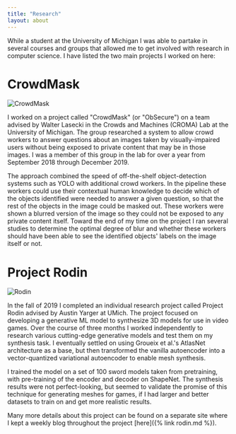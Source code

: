 ```yaml
---
title: "Research"
layout: about
---
```


While a student at the University of Michigan I was able to partake in several courses and groups that allowed me to get involved with research in computer science. I have listed the two main projects I worked on here:

# CrowdMask  

![CrowdMask](https://riopelle.me/assets/pics/system_diagram_users.jpg)

I worked on a project called "CrowdMask" (or "ObSecure") on a team advised by Walter Lasecki in the Crowds and Machines (CROMA) Lab at the University of Michigan. The group researched a system to allow crowd workers to answer questions about an images taken by visually-impaired users without being exposed to private content that may be in those images. I was a member of this group in the lab for over a year from September 2018 through December 2019.

The approach combined the speed of off-the-shelf object-detection systems such as YOLO with additional crowd workers. In the pipeline these workers could use their contextual human knowledge to decide which of the objects identified were needed to answer a given question, so that the rest of the objects in the image could be masked out. These workers were shown a blurred version of the image so they could not be exposed to any private content itself. Toward the end of my time on the project I ran several studies to determine the optimal degree of blur and whether these workers should have been able to see the identified objects' labels on the image itself or not.

# Project Rodin

![Rodin](https://riopelle.me/assets/pics/sword.png)

In the fall of 2019 I completed an individual research project called Project Rodin advised by Austin Yarger at UMich. The project focused on developing a generative ML model to synthesize 3D models for use in video games. Over the course of three months I worked independently to research various cutting-edge generative models and test them on my synthesis task. I eventually settled on using Groueix et al.'s AtlasNet architecture as a base, but then transformed the vanilla autoencoder into a vector-quantized variational autoencoder to enable mesh synthesis.

I trained the model on a set of 100 sword models taken from pretraining, with pre-training of the encoder and decoder on ShapeNet. The synthesis results were not perfect-looking, but seemed to validate the promise of this technique for generating meshes for games, if I had larger and better datasets to train on and get more realistic results.

Many more details about this project can be found on a separate site where I kept a weekly blog throughout the project [here]({% link rodin.md %}).
